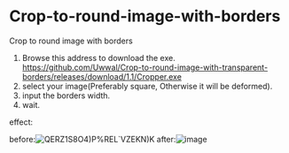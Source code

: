 # Crop-to-round-image-with-borders
Crop to round image with borders

1. Browse this address to download the exe.
https://github.com/Uwwal/Crop-to-round-image-with-transparent-borders/releases/download/1.1/Cropper.exe
2. select your image(Preferably square, Otherwise it will be deformed).
3. input the borders width.
4. wait.

effect:

before:![QERZ1S8O4)P%REL`VZEKN)K](https://user-images.githubusercontent.com/69232066/119020582-fb934180-b9d0-11eb-8b38-fc1ba37aa93f.png)
after:![image](https://user-images.githubusercontent.com/69232066/119020556-f2a27000-b9d0-11eb-9536-818ced0e622a.png)
